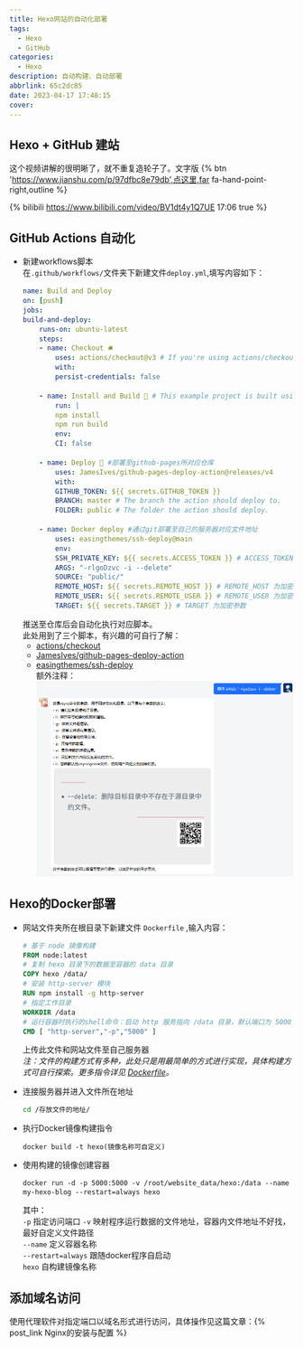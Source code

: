 ```yaml
---
title: Hexo网站的自动化部署
tags:
  - Hexo
  - GitHub
categories:
  - Hexo
description: 自动构建、自动部署
abbrlink: 65c2dc85
date: 2023-04-17 17:48:15
cover:
---
```


## Hexo + GitHub 建站  
这个视频讲解的很明晰了，就不重复造轮子了。文字版 {% btn 'https://www.jianshu.com/p/97dfbc8e79db',点这里,far fa-hand-point-right,outline %}  

{% bilibili https://www.bilibili.com/video/BV1dt4y1Q7UE 17:06 true %}  

<!-- 如果你要隐藏简介，添加true即可（注意，要隐藏简介则必须设置适配时间！），如下 -->
<!-- {% bilibili https://www.bilibili.com/video/BV1eh411G7bK 00:29 true %} -->
<!-- 来源：https://blog.leonus.cn/2023/butterflyTag-1.html -->
## GitHub Actions 自动化   
- 新建workflows脚本  
    在`.github/workflows/`文件夹下新建文件`deploy.yml`,填写内容如下：
    ```yml
    name: Build and Deploy
    on: [push]
    jobs:
    build-and-deploy:
        runs-on: ubuntu-latest
        steps:
        - name: Checkout 🛎️
            uses: actions/checkout@v3 # If you're using actions/checkout@v3 you must set persist-credentials to false in most cases for the deployment to work correctly.
            with:
            persist-credentials: false

        - name: Install and Build 🔧 # This example project is built using npm and outputs the result to the 'build' folder. Replace with the commands required to build your project, or remove this step entirely if your site is pre-built.
            run: |
            npm install
            npm run build
            env:
            CI: false

        - name: Deploy 🚀 #部署至github-pages所对应仓库
            uses: JamesIves/github-pages-deploy-action@releases/v4
            with:
            GITHUB_TOKEN: ${{ secrets.GITHUB_TOKEN }}
            BRANCH: master # The branch the action should deploy to.
            FOLDER: public # The folder the action should deploy.

        - name: Docker deploy #通过git部署至自己的服务器对应文件地址
            uses: easingthemes/ssh-deploy@main
            env:
            SSH_PRIVATE_KEY: ${{ secrets.ACCESS_TOKEN }} # ACCESS_TOKEN 为加密参数，于仓库的 Settings-Secrets and variables-Acitons 页面点击 New repository secret 进行添加，确保添加的名称与这里的对应上
            ARGS: "-rlgoDzvc -i --delete"
            SOURCE: "public/"
            REMOTE_HOST: ${{ secrets.REMOTE_HOST }} # REMOTE_HOST 为加密参数
            REMOTE_USER: ${{ secrets.REMOTE_USER }} # REMOTE_USER 为加密参数
            TARGET: ${{ secrets.TARGET }} # TARGET 为加密参数
    ```
    推送至仓库后会自动化执行对应脚本。  
    此处用到了三个脚本，有兴趣的可自行了解：  
    - [actions/checkout](https://github.com/actions/checkout)  
    - [JamesIves/github-pages-deploy-action](https://github.com/JamesIves/github-pages-deploy-action)  
    - [easingthemes/ssh-deploy](https://github.com/easingthemes/ssh-deploy)  
    额外注释：
    ![Alt text](../img/Hexo%E7%BD%91%E7%AB%99%E7%9A%84%E8%87%AA%E5%8A%A8%E5%8C%96%E9%83%A8%E7%BD%B2/1681812168797.png)

## Hexo的Docker部署  
- 网站文件夹所在根目录下新建文件 `Dockerfile` ,输入内容：  
    ```dockerfile
    # 基于 node 镜像构建
    FROM node:latest
    # 复制 hexo 目录下的数据至容器的 data 目录
    COPY hexo /data/
    # 安装 http-server 模块
    RUN npm install -g http-server
    # 指定工作目录
    WORKDIR /data
    # 运行容器时执行的shell命令：启动 http 服务指向 /data 目录，默认端口为 5000
    CMD [ "http-server","-p","5000" ]
    ```
    上传此文件和网站文件至自己服务器  
    *注：文件的构建方式有多种，此处只是用最简单的方式进行实现，具体构建方式可自行探索。更多指令详见 [Dockerfile](https://www.runoob.com/docker/docker-dockerfile.html)。*  
      

- 连接服务器并进入文件所在地址  
    ```bash
    cd /存放文件的地址/
    ```
- 执行Docker镜像构建指令  
    ```docker
    docker build -t hexo(镜像名称可自定义)
    ```

- 使用构建的镜像创建容器 
    ```docker
    docker run -d -p 5000:5000 -v /root/website_data/hexo:/data --name my-hexo-blog --restart=always hexo
    ```
    其中：  
    `-p` 指定访问端口
    `-v` 映射程序运行数据的文件地址，容器内文件地址不好找，最好自定义文件路径  
    `--name` 定义容器名称  
    `--restart=always` 跟随docker程序自启动  
    `hexo` 自构建镜像名称

## 添加域名访问
使用代理软件对指定端口以域名形式进行访问，具体操作见这篇文章：{% post_link Nginx的安装与配置 %}
